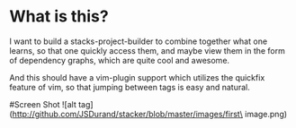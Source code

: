 # What is this?

I want to build a stacks-project-builder
to combine together what one learns, so that one quickly access them,
and maybe view them in the form of dependency graphs,
which are quite cool and awesome.

And this should have a vim-plugin support which utilizes the quickfix
feature of vim, so that jumping between tags is easy and natural.

#Screen Shot
![alt tag](http://github.com/JSDurand/stacker/blob/master/images/first\ image.png)
